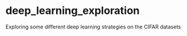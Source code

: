 # deep_learning_exploration
Exploring some different deep learning strategies on the CIFAR datasets
